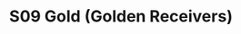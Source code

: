 ---
title: S09 Gold (Golden Receivers)
permalink: "/teams/s09-gold"
members:
- Marcus Switzer - Captain
- Matt Pearce - Quarterback
- Sam Cramer
- Drew DaSilva
- Sam Hager
- Mike Hess
- Alex McGregor
- Baxter O'Brien
- Clay Reese
- Nick Robles
- Miles Simpson
- Tim Smith
- Eric Wolvovsky
teamid: 4457
name: S09 Gold
color: Golden Receivers
division: ''
---